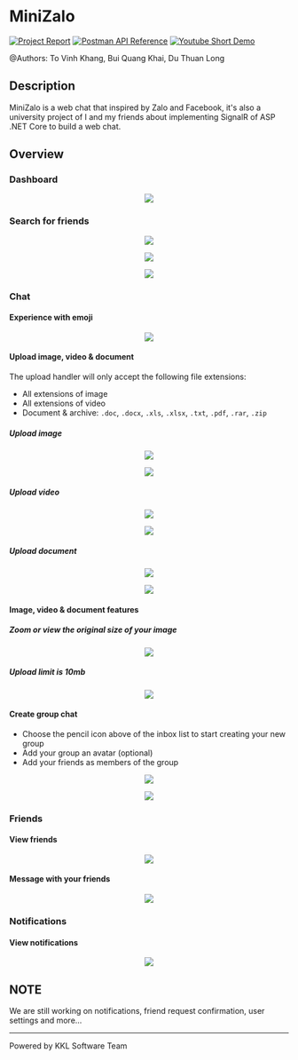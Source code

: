 # MiniZalo

[![Project Report](https://img.shields.io/badge/Project%20Report-blue?style=for-the-badge&logo=github&labelColor=gray)](https://github.com/ToVinhKhang/All-Reports/blob/main/BSA_WEB/WEB_MiniZaloChatRealTime.pdf)
[![Postman API Reference](https://img.shields.io/badge/API%20Reference-orange?style=for-the-badge&logo=postman&labelColor=white)](https://documenter.getpostman.com/view/12371540/UVCB943H#490ec4bb-5ad8-4dbd-b373-a4a9a38b018b)
[![Youtube Short Demo](https://img.shields.io/badge/Short%20Demo-d93025?style=for-the-badge&logo=youtube&labelColor=212121)](https://youtu.be/sc08zwHgIb4)

@Authors: To Vinh Khang, Bui Quang Khai, Du Thuan Long

## Description

MiniZalo is a web chat that inspired by Zalo and Facebook, it's also a university project of I and my friends about implementing SignalR of ASP .NET Core to build a web chat.

## Overview

### Dashboard

<p align="center">
  <img src="screenshots/dashboard.png" />
</p>

### Search for friends

<p align="center">
  <img src="screenshots/search.png" />
</p>

<p align="center">
  <img src="screenshots/search-results.png" />
</p>

<p align="center">
  <img src="screenshots/search-no-results.png" />
</p>

### Chat

#### Experience with emoji

<p align="center">
  <img src="screenshots/chat-emoji.png" />
</p>

#### Upload image, video & document

The upload handler will only accept the following file extensions:

- All extensions of image
- All extensions of video
- Document & archive: `.doc`, `.docx`, `.xls`, `.xlsx`, `.txt`, `.pdf`, `.rar`, `.zip`

##### Upload image

<p align="center">
  <img src="screenshots/chat-upload-image.png" />
</p>

<p align="center">
  <img src="screenshots/chat-upload-image-successful.png" />
</p>

##### Upload video

<p align="center">
  <img src="screenshots/chat-upload-video.png" />
</p>

<p align="center">
  <img src="screenshots/chat-upload-video-successful.png" />
</p>

##### Upload document

<p align="center">
  <img src="screenshots/chat-upload-document.png" />
</p>

<p align="center">
  <img src="screenshots/chat-upload-document-successful.png" />
</p>

#### Image, video & document features

##### Zoom or view the original size of your image

<p align="center">
  <img src="screenshots/chat-zoom-image.png" />
</p>

##### Upload limit is 10mb

<p align="center">
  <img src="screenshots/chat-upload-error.png" />
</p>

#### Create group chat

- Choose the pencil icon above of the inbox list to start creating your new group
- Add your group an avatar (optional)
- Add your friends as members of the group

<p align="center">
  <img src="screenshots/chat-create-group-1.png" />
</p>

<p align="center">
  <img src="screenshots/chat-create-group-2.png" />
</p>

### Friends

#### View friends

<p align="center">
  <img src="screenshots/friends.png" />
</p>

#### Message with your friends

<p align="center">
  <img src="screenshots/friends-messaging.png" />
</p>

### Notifications

#### View notifications

<p align="center">
  <img src="screenshots/notifications-dropdown.png" />
</p>

## NOTE

We are still working on notifications, friend request confirmation, user settings and more...

---

Powered by KKL Software Team
